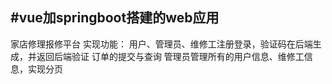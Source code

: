 #vue加springboot搭建的web应用
---
家店修理报修平台
实现功能：
	用户、管理员、维修工注册登录，验证码在后端生成，并返回后端验证
	订单的提交与查询
	管理员管理所有的用户信息、维修工信息，实现分页
